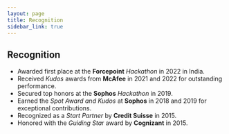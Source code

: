 ```yaml
---
layout: page
title: Recognition
sidebar_link: true
---
```


## Recognition

* Awarded first place at the **Forcepoint** *Hackathon* in 2022 in India.
* Received *Kudos* awards from **McAfee** in 2021 and 2022 for outstanding performance.
* Secured top honors at the **Sophos** *Hackathon* in 2019.
* Earned the *Spot Award and Kudos* at **Sophos** in 2018 and 2019 for exceptional contributions.
* Recognized as a *Start Partner* by **Credit Suisse** in 2015.
* Honored with the *Guiding Sta*r award by **Cognizant** in 2015.

